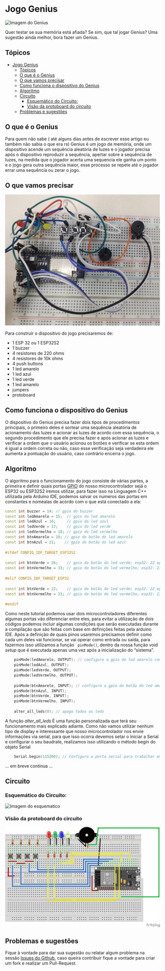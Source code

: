 # Jogo Genius

![Imagem do Genius](https://estrela.vtexassets.com/arquivos/ids/163355/Jogo-Genius-Produto-Estrela.jpg?v=636661399595430000)

Quer testar se sua memória está afiada? Se sim, que tal jogar Genius?
Uma sugestão ainda melhor, bora fazer um Genius.

## Tópicos

- [Jogo Genius](#jogo-genius)
  - [Tópicos](#tópicos)
  - [O que é o Genius](#o-que-é-o-genius)
  - [O que vamos precisar](#o-que-vamos-precisar)
  - [Como funciona o dispositivo do Genius](#como-funciona-o-dispositivo-do-genius)
  - [Algoritmo](#algoritmo)
  - [Circuito](#circuito)
    - [Esquemático do Circuito:](#esquemático-do-circuito)
    - [Visão da protoboard do circuito](#visão-da-protoboard-do-circuito)
  - [Problemas e sugestões](#problemas-e-sugestões)

## O que é o Genius

Para quem não sabe ( até alguns dias antes de escrever esse artigo eu também não sabia o que era rs) Genius é um jogo de memória, onde um dispositivo acende um sequência aleatória de luzes e o jogador precisa após o dispositivo reproduzir a sequência, apertar sobre a sequência de luzes, na medida que o jogador acerta uma sequencia ele ganha um ponto e o jogo gera outra sequência maior, esse processo se repete até o jogador errar uma sequência ou zerar o jogo.

## O que vamos precisar

![Imagem do prototipo ](https://raw.githubusercontent.com/JN513/genius/main/imagens/imagem.jpeg)

Para construir o dispositivo do jogo precisaremos de:
- 1 ESP 32 ou 1 ESP32S2
- 1 buzzer
- 4 resistores de 220 ohms
- 4 resistores de 10k ohms
- 4 push buttons
- 1 led amarelo
- 1 led azul
- 1 led verde
- 1 led amarelo
-  jumpers
- protoboard

## Como funciona o dispositivo do Genius

O dispositivo do Genius precisa fazer dois tipos de procedimentos principais, o primeiro deles é sortear uma sequência aleatória de acionamento das luzes e  acionar as luzes de acordo com essa sequência, o segundo procedimento que ele precisa fazer e após acionar as luzes e verificar a ordem que o usuário acionou os botões e verificar se esta ordem é igual a ordem correta ou não, caso esse verificação seja verdadeira ele aumenta a pontuação do usuário, caso contrário encerra o jogo.

## Algoritmo

O algoritmo para o funcionamento do jogo consiste de várias partes, a primeira e definir quais portas [GPIO](https://pt.wikipedia.org/wiki/General_Purpose_Input/Output) do nosso microcontrolador sejá o ESP32 ou ESP32S2 iremos utilizar, para fazer isso na Linguagem C++ utilizada pela Arduino IDE, podemos salvar os numeros das portas em constantes e nomealas de acordo com o que está conectado a ela:

```cpp
const int buzzer = 14; // gpio do buzzer
const int ledAmarelo = 15;  // gpio do led amarelo
const int ledAzul = 16;     // gpio do led azul
const int ledVerde = 17;    // gpio do led verde
const int ledVermelho = 18; // gpio do led vermelho
const int btnAmarelo = 19; // gpio do botão do led amarelo
const int btnAzul = 21;    // gpio do botão do led azul

#ifdef CONFIG_IDF_TARGET_ESP32S2

const int btnVerde = 26;    // gpio do botão do led verde; esp32: 22 eps32s2: 26
const int btnVermelho = 33; // gpio do botão do led vermelho; esp32: 23 esp32s2: 33

#elif CONFIG_IDF_TARGET_ESP32

const int btnVerde = 22;    // gpio do botão do led verde; esp32: 22 eps32s2: 26
const int btnVermelho = 23; // gpio do botão do led vermelho; esp32: 23 esp32s2: 33

#endif

```

Como neste tutorial podemos usar dois microcontroladores diferentes algumas portas vão diferenciar entre eles, para evitar a utilização de dois códigos podemos incluir algumas condições que serão executadas durante a compilação que são feitas com base em definições feitas pela arduino IDE. Após a definição de quais pinos usaremos precisamos definir como cada um deles vai funcionar, se vai operar como entrada ou saída, para fazermos isso utilizamos a função ``` pinMode()```, dentro da nossa função void *setup* que é executada apenas uma vez após a inicialização do “sistema”.
```cpp
    pinMode(ledAmarelo, OUTPUT); // configuro a gpio do led amarelo como saída, faço isso para todos os outros leds
    pinMode(ledAzul, OUTPUT);
    pinMode(ledVerde, OUTPUT);
    pinMode(ledVermelho, OUTPUT);

    pinMode(btnAmarelo, INPUT); // configuro a gpio do botão do led amarelo como entrada, faço isso para todos os outros botões
    pinMode(btnAzul, INPUT);
    pinMode(btnVerde, INPUT);
    pinMode(btnVermelho, INPUT);

    alter_all_leds(0); // apago todos os leds

```

A função *alter_all_leds* É uma função personalizada que terá seu funcionamento mais explicado adiante. Como não vamos utilizar nenhum tipo de display e interessante que nosso microcontrolador nos envie informações via serial, para que isso ocorra devemos setar o iniciar a Serial e configurar o seu baudrate, realizamos isso utilizando o método begin do objeto Serial
```cpp
    Serial.begin(115200); // Configuro a porta serial para trabalhar em um baud rate de 115200 bits
```

… em breve continua …

## Circuito

### Esquemático do Circuito:

![Imagem do esquematico ](https://raw.githubusercontent.com/JN513/genius/main/esquematico/genius_esp32_Esquem%C3%A1tico.jpg)

### Visão da protoboard do circuito

![Imagem da protoboard ](https://raw.githubusercontent.com/JN513/genius/main/protoboard/genius_esp32_bb.jpg)


## Problemas e sugestões

Fique à vontade para dar sua sugestão ou relatar algum problema na sessão [Issues do Github](https://github.com/JN513/genius/issues), caso queira contribuir fique a vontade para criar um fork e realizar um Pull-Request.

